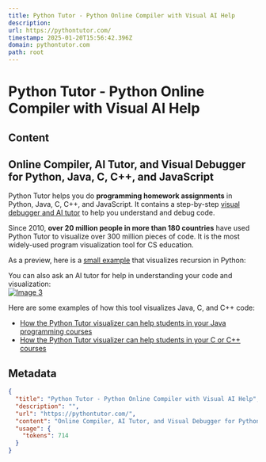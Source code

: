 ```yaml
---
title: Python Tutor - Python Online Compiler with Visual AI Help
description: 
url: https://pythontutor.com/
timestamp: 2025-01-20T15:56:42.396Z
domain: pythontutor.com
path: root
---
```


# Python Tutor - Python Online Compiler with Visual AI Help



## Content

Online Compiler, AI Tutor, and Visual Debugger for Python, Java, C, C++, and JavaScript
---------------------------------------------------------------------------------------

Python Tutor helps you do **programming homework assignments** in Python, Java, C, C++, and JavaScript. It contains a step-by-step [visual debugger and AI tutor](https://pythontutor.com/visualize.html) to help you understand and debug code.

Since 2010, **over 20 million people in more than 180 countries** have used Python Tutor to visualize over 300 million pieces of code. It is the most widely-used program visualization tool for CS education.

As a preview, here is a [small example](https://pythontutor.com/render.html#code=def%20listSum%28numbers%29%3A%0A%20%20if%20not%20numbers%3A%0A%20%20%20%20return%200%0A%20%20else%3A%0A%20%20%20%20%28f,%20rest%29%20%3D%20numbers%0A%20%20%20%20return%20f%20%2B%20listSum%28rest%29%0A%0AmyList%20%3D%20%281,%20%282,%20%283,%20None%29%29%29%0Atotal%20%3D%20listSum%28myList%29&cumulative=false&curInstr=10&heapPrimitives=nevernest&mode=display&origin=opt-frontend.js&py=3&rawInputLstJSON=%5B%5D&textReferences=false) that visualizes recursion in Python:

You can also ask an AI tutor for help in understanding your code and visualization:  
[![Image 3](https://pythontutor.com/ai-tutor-homepage-example.png)](https://pythontutor.com/render.html#code=def%20listSum%28numbers%29%3A%0A%20%20if%20not%20numbers%3A%0A%20%20%20%20return%200%0A%20%20else%3A%0A%20%20%20%20%28f,%20rest%29%20%3D%20numbers%0A%20%20%20%20return%20f%20%2B%20listSum%28rest%29%0A%0AmyList%20%3D%20%281,%20%282,%20%283,%20None%29%29%29%0Atotal%20%3D%20listSum%28myList%29&cumulative=false&curInstr=10&heapPrimitives=nevernest&mode=display&origin=opt-frontend.js&py=3&rawInputLstJSON=%5B%5D&textReferences=false)

Here are some examples of how this tool visualizes Java, C, and C++ code:

*   [How the Python Tutor visualizer can help students in your Java programming courses](https://pythontutor.com/articles/java-visualizer.html)
*   [How the Python Tutor visualizer can help students in your C or C++ courses](https://pythontutor.com/articles/c-cpp-visualizer.html)

## Metadata

```json
{
  "title": "Python Tutor - Python Online Compiler with Visual AI Help",
  "description": "",
  "url": "https://pythontutor.com/",
  "content": "Online Compiler, AI Tutor, and Visual Debugger for Python, Java, C, C++, and JavaScript\n---------------------------------------------------------------------------------------\n\nPython Tutor helps you do **programming homework assignments** in Python, Java, C, C++, and JavaScript. It contains a step-by-step [visual debugger and AI tutor](https://pythontutor.com/visualize.html) to help you understand and debug code.\n\nSince 2010, **over 20 million people in more than 180 countries** have used Python Tutor to visualize over 300 million pieces of code. It is the most widely-used program visualization tool for CS education.\n\nAs a preview, here is a [small example](https://pythontutor.com/render.html#code=def%20listSum%28numbers%29%3A%0A%20%20if%20not%20numbers%3A%0A%20%20%20%20return%200%0A%20%20else%3A%0A%20%20%20%20%28f,%20rest%29%20%3D%20numbers%0A%20%20%20%20return%20f%20%2B%20listSum%28rest%29%0A%0AmyList%20%3D%20%281,%20%282,%20%283,%20None%29%29%29%0Atotal%20%3D%20listSum%28myList%29&cumulative=false&curInstr=10&heapPrimitives=nevernest&mode=display&origin=opt-frontend.js&py=3&rawInputLstJSON=%5B%5D&textReferences=false) that visualizes recursion in Python:\n\nYou can also ask an AI tutor for help in understanding your code and visualization:  \n[![Image 3](https://pythontutor.com/ai-tutor-homepage-example.png)](https://pythontutor.com/render.html#code=def%20listSum%28numbers%29%3A%0A%20%20if%20not%20numbers%3A%0A%20%20%20%20return%200%0A%20%20else%3A%0A%20%20%20%20%28f,%20rest%29%20%3D%20numbers%0A%20%20%20%20return%20f%20%2B%20listSum%28rest%29%0A%0AmyList%20%3D%20%281,%20%282,%20%283,%20None%29%29%29%0Atotal%20%3D%20listSum%28myList%29&cumulative=false&curInstr=10&heapPrimitives=nevernest&mode=display&origin=opt-frontend.js&py=3&rawInputLstJSON=%5B%5D&textReferences=false)\n\nHere are some examples of how this tool visualizes Java, C, and C++ code:\n\n*   [How the Python Tutor visualizer can help students in your Java programming courses](https://pythontutor.com/articles/java-visualizer.html)\n*   [How the Python Tutor visualizer can help students in your C or C++ courses](https://pythontutor.com/articles/c-cpp-visualizer.html)",
  "usage": {
    "tokens": 714
  }
}
```
